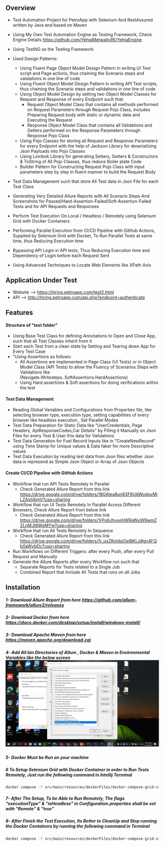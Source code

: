 ## Overview
- Test Automation Project for PetroApp with Selenium And RestAssured written by Java and based on Maven
- Using My Own Test Automation Engine as Testing Framework, Check Engine Details https://github.com/YehiaMetwally95/YehiaEngine
- Using TestNG as the Testing Framework
- Used Design Patterns:
  - Using Fluent Page Object Model Design Pattern in writing UI Test script and Page actions, thus chaining the Scenario steps and validations in one line of code
  - Using Fluent Object Model Design Pattern in writing API Test scripts, thus chaining the Scenario steps and validations in one line of code
  - Using Object Model Design by setting two Object Model Classes for Request and Response of every Endpoint such that:
      - Request Object Model Class that contains all methods performed on Request Parameters through Request Pojo Class, includes Preparing Request body with static or dynamic data and Executing the Request
      - Response Object Model Class that contains all Validations and Getters performed on the Response Parameters through Response Pojo Class
  - Using Pojo Classes for storing all Request and Response Parameters for every Endpoint with the help of Jackson Library for deserializing Json Payloads into Pojo Classes
  - Using Lombok Library for generating Setters, Getters & Constructors & ToString of All Pojo Classes, thus reduce Boiler plate Code
  - Builder Pattern for Constructing Request Pojo Class with input parameters step by step in fluent manner to build the Request Body
  
- Test Data Management such that store All Test data in Json File for each Test Class
- Generating Very Detailed Allure Reports with All Scenario Steps And Screenshots for Passed/Hard-Assertion-Failed/Soft-Assertion-Failed Tests and for API Requests and Responses
- Perform Test Execution On Local / Headless / Remotely using Selenium Grid with Docker Containers
- Performing Parallel Execution from CI/CD Pipeline with GitHub Actions, Supplied by Selenium Grid with Docker, To Run Parallel Tests at same time, thus Reducing Execution time
- Bypassing API Login in API tests, Thus Reducing Execution time and Dependency of Login before each Request Sent
- Using Advanced Techniques to Locate Web Elements like XPath Axis

## Application Under Test
- Website --> https://hiring.petroapp.com/test2.html
- API --> http://hiring.petroapp.com/api.php?endpoint=authenticate

## Features
#### Structure of "test folder"
- Using Base Test Class for defining Annotations to Open and Close App, such that all Test Classes inherit from it
- Start each Test from a clean state by Setting and Tearing down App for Every Test Case
- "Using Assertions as follows:
    - All Assertions are implemented in Page Class (UI Tests) or in Object Model Class (API Tests) to allow the Fluency of Scenarios Steps with Validations like (Navigate.Writesteps..SoftAssertions.HardAssertions)
    - Using Hard assertions & Soft assertions for doing verifications within the test

#### Test Data Management
- Reading Global Variables and Configurations from Properties file, like selecting browser type, execution type, setting capabilities of every browser like headless execution , Set Parallel Modes
- Test Data Preparation for Static Data like "UserCredentials, Page Headers, ApiResponseCodes,Car Details" by Filling it Manually on Json Files for every Test & User this data for Validations
- Test Data Generation for Fuel Record Inputs like in "CreateNewRecord" using Time Stamp for Unique values & Data faker for more Descriptive values
- Test Data Execution by reading test data from Json files whether Json data is represend as Simple Json Object or Array of Json Objects

#### Create CI/CD Pipeline with GitHub Actions
- Workflow that run API Tests Remotely In Parallel
  - Check Generated Allure Report from this link https://drive.google.com/drive/folders/18GAlea8un83F6UAWodqvMiLZAxIj4jmV?usp=sharing
- Workflow that run UI Tests Remotely In Parallel Across Different Browsers, Check Allure Report from below link
  - Check Generated Allure Report from this link https://drive.google.com/drive/folders/1rPo6JhvuphWRaWuW9wmZZLnMJt8WgMYw?usp=sharing
- Workflow that run All Tests Remotely In Sequence
  - Check Generated Allure Report from this link https://drive.google.com/drive/folders/1r_usZRxIdsiOelBKLoRgn4FQb0aWvbDc?usp=sharing
- Run Workflows on Different Triggers: after every Push, after every Pull Request and Manually
- Generate the Allure Reports after every Workflow run such that
    - Separate Reports for Tests related to a Single Job
    - Combined Report that Include All Tests that runs on all Jobs

## Installation
##### 1- Download Allure Report from here https://github.com/allure-framework/allure2/releases
##### 2- Download Docker from here https://docs.docker.com/desktop/setup/install/windows-install/
##### 3- Download Apache Maven from here https://maven.apache.org/download.cgi
##### 4- Add All bin Directories of Allure , Docker & Maven in Environmental Variables like the below screen ![img_1.png](img_1.png)
##### 5- Docker Must be Run on your machine
##### 6 To Setup Selenium Grid with Docker Container in order to Run Tests Remotely, Just run the following command in Intellij Terminal
```bash
docker compose -f src/main/resources/dockerFiles/docker-compose-grid-v3.yml up --scale chrome=2 --scale edge=0 --scale firefox=0 -d 
```
##### 7- After The Setup, To be Able to Run Remotely, The flags "executionType" & "isHeadless" in Configuration.properties shall be set with "Remote" & "true"
##### 8- After Finish the Test Execution, Its Better to CleanUp and Stop running the Docker Containers by running the following command in Terminal
```bash
docker compose -f src/main/resources/dockerFiles/docker-compose-grid-v3.yml down
```  